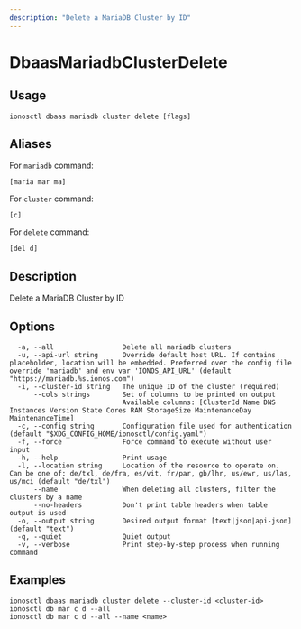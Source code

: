 ```yaml
---
description: "Delete a MariaDB Cluster by ID"
---
```


# DbaasMariadbClusterDelete

## Usage

```text
ionosctl dbaas mariadb cluster delete [flags]
```

## Aliases

For `mariadb` command:

```text
[maria mar ma]
```

For `cluster` command:

```text
[c]
```

For `delete` command:

```text
[del d]
```

## Description

Delete a MariaDB Cluster by ID

## Options

```text
  -a, --all                 Delete all mariadb clusters
  -u, --api-url string      Override default host URL. If contains placeholder, location will be embedded. Preferred over the config file override 'mariadb' and env var 'IONOS_API_URL' (default "https://mariadb.%s.ionos.com")
  -i, --cluster-id string   The unique ID of the cluster (required)
      --cols strings        Set of columns to be printed on output 
                            Available columns: [ClusterId Name DNS Instances Version State Cores RAM StorageSize MaintenanceDay MaintenanceTime]
  -c, --config string       Configuration file used for authentication (default "$XDG_CONFIG_HOME/ionosctl/config.yaml")
  -f, --force               Force command to execute without user input
  -h, --help                Print usage
  -l, --location string     Location of the resource to operate on. Can be one of: de/txl, de/fra, es/vit, fr/par, gb/lhr, us/ewr, us/las, us/mci (default "de/txl")
      --name                When deleting all clusters, filter the clusters by a name
      --no-headers          Don't print table headers when table output is used
  -o, --output string       Desired output format [text|json|api-json] (default "text")
  -q, --quiet               Quiet output
  -v, --verbose             Print step-by-step process when running command
```

## Examples

```text
ionosctl dbaas mariadb cluster delete --cluster-id <cluster-id>
ionosctl db mar c d --all
ionosctl db mar c d --all --name <name>
```

